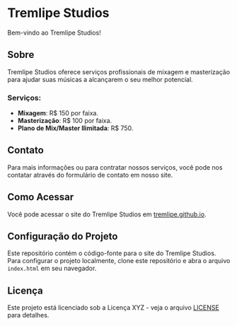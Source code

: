 # Tremlipe Studios

Bem-vindo ao Tremlipe Studios!

## Sobre

Tremlipe Studios oferece serviços profissionais de mixagem e masterização para ajudar suas músicas a alcançarem o seu melhor potencial. 

### Serviços:

- **Mixagem**: R$ 150 por faixa.
- **Masterização**: R$ 100 por faixa.
- **Plano de Mix/Master Ilimitada**: R$ 750.

## Contato

Para mais informações ou para contratar nossos serviços, você pode nos contatar através do formulário de contato em nosso site.

## Como Acessar

Você pode acessar o site do Tremlipe Studios em [tremlipe.github.io](https://tremlipe.github.io).

## Configuração do Projeto

Este repositório contém o código-fonte para o site do Tremlipe Studios. Para configurar o projeto localmente, clone este repositório e abra o arquivo `index.html` em seu navegador.

## Licença

Este projeto está licenciado sob a Licença XYZ - veja o arquivo [LICENSE](LICENSE) para detalhes.
